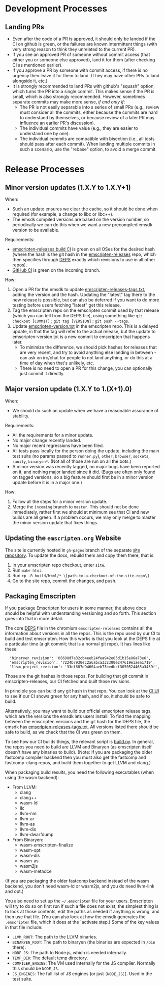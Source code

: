 Development Processes
=====================

Landing PRs
-----------

 * Even after the code of a PR is approved, it should only be landed if the
   CI on github is green, or the failures are known intermittent things
   (with very strong reason to think they unrelated to the current PR).
 * If you see an approved PR of someone without commit access (that either
   you or someone else approved), land it for them (after checking CI as
   mentioned earlier).
 * If you approve a PR by someone with commit access, if there is no urgency
   then leave it for them to land. (They may have other PRs to land alongside
   it, etc.)
 * It is strongly recommended to land PRs with github's "squash" option, which
   turns the PR into a single commit. This makes sense if the PR is small,
   which is also strongly recommended. However, sometimes separate commits may
   make more sense, *if and only if*:
    * The PR is not easily separable into a series of small PRs (e.g., review
      must consider all the commits, either because the commits are hard to
      understand by themselves, or because review of a later PR may influence
      an earlier PR's discussion).
    * The individual commits have value (e.g., they are easier to understand
      one by one).
    * The individual commits are compatible with bisection (i.e., all tests
      should pass after each commit).
   When landing multiple commits in such a scenario, use the "rebase" option,
   to avoid a merge commit.


Release Processes
=================

Minor version updates (1.X.Y to 1.X.Y+1)
----------------------------------------

When:

 * Such an update ensures we clear the cache, so it should be done when required
   (for example, a change to libc or libc++).
 * The emsdk compiled versions are based on the version number, so periodically
   we can do this when we want a new precompiled emsdk version to be available.

Requirements:

 * [emscripten-releases build CI](https://ci.chromium.org/p/emscripten-releases/g/main/console)
   is green on all OSes for the desired hash (where the hash is the git hash in
   the
   [emscripten-releases](https://chromium.googlesource.com/emscripten-releases)
   repo, which then specifies through
   [DEPS](https://chromium.googlesource.com/emscripten-releases/+/refs/heads/master/DEPS)
   exactly which revisions to use in all other repos).
 * [GitHub CI](https://github.com/emscripten-core/emscripten/branches) is green
   on the incoming branch.

How:

1. Open a PR for the emsdk to update
   [emscripten-releases-tags.txt](https://github.com/emscripten-core/emsdk/blob/master/emscripten-releases-tags.txt),
   adding the version and the hash. Updating the "latest" tag there to the new
   release is possible, but can also be deferred if you want to do more testing
   before users fetching "latest" get this release.
2. Tag the emscripten repo on the emscripten commit used by that release (which
   you can tell from the DEPS file), using something like
   `git checkout [COMMIT]` ; `git tag [VERSION]` ; `git push --tags`.
3. Update
   [emscripten-version.txt](https://github.com/emscripten-core/emscripten/blob/incoming/emscripten-version.txt)
   in the emscripten repo. This is a delayed update, in that the tag will refer
   to the actual release, but the update to emscripten-version.txt is a new
   commit to emscripten that happens later.
   * To minimize the difference, we should pick hashes for releases that are
     very recent, and try to avoid anything else landing in between - can ask
     on irc/chat for people to not land anything, or do this at a time of day
     when that's unlikely, etc.
   * There is no need to open a PR for this change, you can optionally just
     commit it directly.


Major version update (1.X.Y to 1.(X+1).0)
-----------------------------------------

When:

 * We should do such an update when we have a reasonable assurance of stability.

Requirements:

 * All the requirements for a minor update.
 * No major change recently landed.
 * No major recent regressions have been filed.
 * All tests pass locally for the person doing the update, including the main
   test suite (no params passed to `runner.py`), `other`, `browser`, `sockets`,
   `sanity`, `binaryen*`. (Not all of those are run on all the bots.)
 * A minor version was recently tagged, no major bugs have been reported on it,
   and nothing major landed since it did. (Bugs are often only found on tagged
   versions, so a big feature should first be in a minor version update before
   it is in a major one.)

How:

1. Follow all the steps for a minor version update.
2. Merge the `incoming` branch to `master`. This should not be done immediately,
   rather first we should at minimum see that CI and new builds are all green.
   If a problem occurs, we may only merge to master the minor version update
   that fixes things.


Updating the `emscripten.org` Website
--------------------------------------

The site is currently hosted in `gh-pages` branch of the separate [site
repository](site_repo). To update the docs, rebuild them and copy them there,
that is:

1. In your emscripten repo checkout, enter `site`.
2. Run `make html`.
3. Run `cp -R build/html/* \[path-to-a-checkout-of-the-site-repo\]`
3. Go to the site repo, commit the changes, and push.

[site_repo]: https://github.com/kripken/emscripten-site


Packaging Emscripten
--------------------

If you package Emscripten for users in some manner, the above docs should be
helpful with understanding versioning and so forth. This section goes into that
in more detail.

The core
[DEPS](https://chromium.googlesource.com/emscripten-releases/+/refs/heads/master/DEPS)
file in the chromium `emscripten-releases` contains all the information about versions
in all the repos. This is the repo used by our CI to build and test emscripten. How
this works is that you look at the DEPS file at a particular time (a git commit; that
is a normal git repo). It has lines like these:
```
  'binaryen_revision': '06698d7a32cb4eeb24fea942e83d1b15e86a73e6',
  'emscripten_revision': '7224b7930ec2a6abca332300e247619e1aea1719',
  'llvm_project_revision': '33ef687d94604aeb73bedbcf3050524465a3439f',
```
Those are the git hashes in those repos. For building that git commit in
emscripten-releases, our CI fetched and built those revisions.

In principle you can build any git hash in that repo. You can look at the
[CI UI](https://ci.chromium.org/p/emscripten-releases/g/main/console) to see
if our CI shows green for any hash, and if so, it should be safe to build.

Alternatively, you may want to build our official emscripten release tags, which
are the versions the emsdk lets users install. To find the mapping between the
emscripten versions and the git hash for the DEPS file, the emsdk has
[emscripten-releases-tags.txt](https://github.com/emscripten-core/emsdk/blob/master/emscripten-releases-tags.txt).
All versions listed there should be safe to build, as we check that the CI
was green on them.

To see how our CI builds things, the relevant script is
[build.py](https://github.com/WebAssembly/waterfall/blob/master/src/build.py).
In general, the repos you need to build are LLVM and Binaryen (as emscripten
itself doesn't have any binaries to build). (Note: If you are packaging the older
fastcomp compiler backend then you must also get the fastcomp and fastcomp-clang
repos, and build them together to get LLVM and clang.)

When packaging build results, you need the following executables (when using
the wasm backend):

  * From LLVM:
    * clang
    * clang++
    * wasm-ld
    * llc
    * llvm-nm
    * llvm-ar
    * llvm-as
    * llvm-dis
    * llvm-dwarfdump
  * From Binaryen:
    * wasm-emscripten-finalize
    * wasm-opt
    * wasm-dis
    * wasm-as
    * wasm2js
    * wasm-metadce

(If you are packaging the older fastcomp backend instead of the wasm backend,
you don't need wasm-ld or wasm2js, and you do need llvm-link and opt.)

You also need to set up the `~/.emscripten` file for your users. Emscripten
will try to do so on first run if such a file does not exist; the simplest
thing is to look at those contents, edit the paths as needed if anything is
wrong, and then use that file. (You can also look at how the emsdk generates
the `.emscripten` file, which it does at the `activate step.) Some of the
key values in that file include:

 * `LLVM_ROOT`: The path to the LLVM binaries.
 * `BINARYEN_ROOT`: The path to binaryen (the binaries are expected in `/bin` there).
 * `NODE_JS`: The path to Node.js, which is needed internally.
 * `TEMP_DIR`: The default temp directory.
 * `COMPILER_ENGINE`: The VM used internally for the JS compiler. Normally this should be `NODE_JS`.
 * `JS_ENGINES`: The full list of JS engines (or just `[NODE_JS]`). Used in the test suite.

